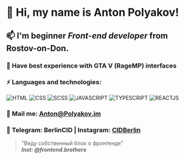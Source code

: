 # 👋 Hi, my name is **Anton Polyakov**!
## 📫 I'm beginner *Front-end developer* from Rostov-on-Don.
### 🤔 Have best experience with GTA V (RageMP) interfaces
### ⚡ Languages and technologies:
![HTML](https://img.shields.io/badge/-HTML-161616?style=for-the-badge&logo=html5)
![CSS](https://img.shields.io/badge/-CSS-161616?style=for-the-badge&logo=css)
![SCSS](https://img.shields.io/badge/-SCSS-161616?style=for-the-badge&logo=sass)
![JAVASCRIPT](https://img.shields.io/badge/-JAVASCRIPT-161616?style=for-the-badge&logo=javascript)
![TYPESCRIPT](https://img.shields.io/badge/-TYPESCRIPT-161616?style=for-the-badge&logo=typescript)
![REACTJS](https://img.shields.io/badge/-REACTJS-161616?style=for-the-badge&logo=react)
### 💬 Mail me: Anton@Polyakov.im
### 👯 Telegram: BerlinCID | Instagram: [CIDBerlin](https://www.instagram.com/cidberlin/)
> "Веду собственный блок о фронтенде" <br/>
> ***Inst: @frontend.brothers***
